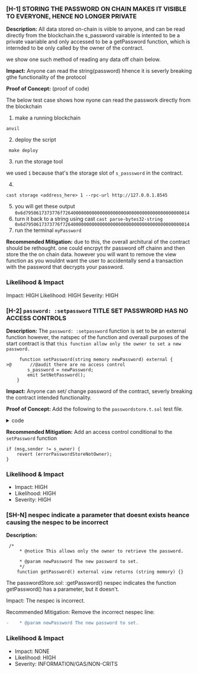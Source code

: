 ### [H-1] STORING THE PASSWORD ON CHAIN MAKES IT VISIBLE TO EVERYONE, HENCE NO LONGER PRIVATE 


**Description:** All data stored on-chain is viible to anyone, and can be read directly from the blockchain.the s_password vairable is intented to be a private vaariable and only accessed to be a getPassword function, which is internded to be only called by the owner of the contract.

we show one such method of reading any data off chain below.


**Impact:** Anyone can read the string(password) hhence it is severly breaking gthe functionality of the protocol

**Proof of Concept:** (proof of code)

The below test case shows how nyone can read the passwork directly from the blockchain 

1. make a running blockchain
```
anvil
```
2. deploy the script
```
 make deploy
```
3. run the storage tool

we used `1` because that's the storage slot of `s_passsword` in the contract.

4. 
```
cast storage <address_here> 1 --rpc-url http://127.0.0.1.8545
```
5. you will get these output 
`0x6d7950617373776f726400000000000000000000000000000000000000000014`
6. turn it back to a string using cast 
`cast parse-bytes32-string 0x6d7950617373776f726400000000000000000000000000000000000000000014`
7. run the terminal 
`myPassword`

**Recommended Mitigation:** due to this, the overall architural of the contract should be rethought. one could encrpyt thr password off chainn and then store the the on chain data. however you will want to remove the view function as you wouldnt want the user to accidentally send a transaction with the password that decrypts your password.




### Likelihood & Impact
Impact: HIGH
Likelihood: HIGH
Severity: HIGH

### [H-2] `password: :setpassword` TITLE SET PASSWRORD HAS NO ACCESS CONTROLS


**Description:** The `password: :setpassword` function is set to be an external function however, the natspec of the function and overaall purposes of the start contract is that `this function allow only the owner to set a new password.` 

``` solidity
     function setPassword(string memory newPassword) external {
>@       //@audit there are no access control 
        s_password = newPassword;
        emit SetNetPassword();
    }
```

**Impact:** Anyone can set/ change password of the contract, severly breaking the contract intended functionality.

**Proof of Concept:**  Add the following to the `passwordstore.t.sol` test file.
<details>

<summary>code</summary>

``` solidity
     
    /////////////////AUDIT TEST ///////////////////////////////
    ////////////////////////////////////////////////////////////////
    function testAnyoneCanSetPassword(address randomAddress) public  {
        vm.assume(randomAddress != owner);
        vm.startPrank(randomAddress);
        string memory expectedPassword = "myNewPassword";
        passwordStore.setPassword(expectedPassword);

        vm.startPrank(owner);
        string memory actualPassword = passwordStore.getPassword();
        assertEq(actualPassword, expectedPassword);
    }
```



</details>


**Recommended Mitigation:** Add an access control conditional to the `setPassword` function 


``` solidity 
if (msg,sender != s_owner) {
    revert (errorPasswordStoreNotOwner);
}

```
### Likelihood & Impact
- Impact: HIGH
- Likelihood: HIGH
- Severity: HIGH
### [SH-N] nespec indicate a parameter that doesnt exists heance causing the nespec to be incorrect


**Description:** 
``` solidity
 /*
     * @notice This allows only the owner to retrieve the password.
   
     * @param newPassword The new password to set.
     */
    function getPassword() external view returns (string memory) {}
```
The passwordStore.sol: :getPassword() nespec indicates the function getPassword() has a parameter, but it doesn't.

Impact: The nespec is incorrect.

Recommended Mitigation: Remove the incorrect nespec line: 
``` diff
-    * @param newPassword The new password to set.
```

### Likelihood & Impact
- Impact: NONE
- Likelihood: HIGH
- Severity: INFORMATION/GAS/NON-CRITS